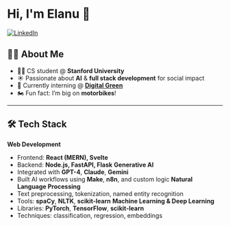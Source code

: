 # Hi, I'm Elanu 👋

[![LinkedIn](https://img.shields.io/badge/LinkedIn-Connect-blue?logo=linkedin)](https://www.linkedin.com/in/elanu-karakus/)

## 🙋‍♀️ About Me
- 👩‍💻 CS student @ **Stanford University**
- ☀️ Passionate about **AI** & **full stack development** for social impact  
- 🌿 Currently interning @ **[Digital Green](https://www.digitalgreen.org/)**
- 🏍️ Fun fact: I’m big on **motorbikes**!

---

## 🛠️ Tech Stack
**Web Development**  
- Frontend: **React (MERN), Svelte**  
- Backend: **Node.js, FastAPI, Flask**
**Generative AI**  
- Integrated with **GPT-4**, **Claude**, **Gemini**
- Built AI workflows using **Make**, **n8n**, and custom logic
**Natural Language Processing**  
- Text preprocessing, tokenization, named entity recognition  
- Tools: **spaCy**, **NLTK**, **scikit-learn**
**Machine Learning & Deep Learning**  
- Libraries: **PyTorch**, **TensorFlow**, **scikit-learn**  
- Techniques: classification, regression, embeddings

